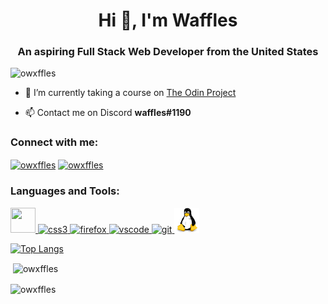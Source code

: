 <h1 align="center">Hi 👋, I'm Waffles</h1>
<h3 align="center">An aspiring Full Stack Web Developer from the United States</h3>

<p align="left"> <img src="https://komarev.com/ghpvc/?username=owxffles&label=Profile%20views&color=0e75b6&style=flat" alt="owxffles" /> </p>

- 🔭 I’m currently taking a course on [The Odin Project](https://www.theodinproject.com/)

- 📫 Contact me on Discord **waffles#1190**

<h3 align="left">Connect with me:</h3>
<p align="left">
<a href="https://twitter.com/owxffles" target="blank"><img align="center" src="https://raw.githubusercontent.com/rahuldkjain/github-profile-readme-generator/master/src/images/icons/Social/twitter.svg" alt="owxffles" height="30" width="40" /></a>
<a href="https://instagram.com/owxffles" target="blank"><img align="center" src="https://raw.githubusercontent.com/rahuldkjain/github-profile-readme-generator/master/src/images/icons/Social/instagram.svg" alt="owxffles" height="30" width="40" /></a>
</p>

<h3 align="left">Languages and Tools:</h3>
<p align="left"> <a href="https://en.wikipedia.org/wiki/HTML" target="_blank" rel="noreferrer"> <img src="https://cdn.jsdelivr.net/gh/devicons/devicon/icons/html5/html5-original.svg" width="40" height="40/"> </a> <a href="https://en.wikipedia.org/wiki/CSS" target="_blank" rel="noreferrer"> <img src="https://cdn.jsdelivr.net/gh/devicons/devicon/icons/css3/css3-original.svg" alt="css3" width="40" height="40/"> </a> <a href="https://www.mozilla.org/en-US/firefox/new/" target="_blank" rel="noreferrer"> <img src="https://cdn.jsdelivr.net/gh/devicons/devicon/icons/firefox/firefox-original.svg" alt="firefox" width="40" height="40"/> </a> <a href="https://code.visualstudio.com/" target="_blank" rel="noreferrer"> <img src="https://cdn.jsdelivr.net/gh/devicons/devicon/icons/vscode/vscode-original.svg" alt="vscode" width="40" height="40"/> </a> <a href="https://git-scm.com/" target="_blank" rel="noreferrer"> <img src="https://www.vectorlogo.zone/logos/git-scm/git-scm-icon.svg" alt="git" width="40" height="40"/> </a> <a href="https://www.linux.org/" target="_blank" rel="noreferrer"> <img src="https://raw.githubusercontent.com/devicons/devicon/master/icons/linux/linux-original.svg" alt="linux" width="40" height="40"/> </a> </p>

[![Top Langs](https://github-readme-stats.vercel.app/api/top-langs/?username=owxffles&theme=dark&layout=compact)](https://github.com/anuraghazra/github-readme-stats)

<p>&nbsp;<img align="center" src="https://github-readme-stats.vercel.app/api?username=owxffles&show_icons=true&theme=dark&locale=en" alt="owxffles" /></p>

<p><img align="center" src="https://github-readme-streak-stats.herokuapp.com/?user=owxffles&theme=dark" alt="owxffles" /></p>
